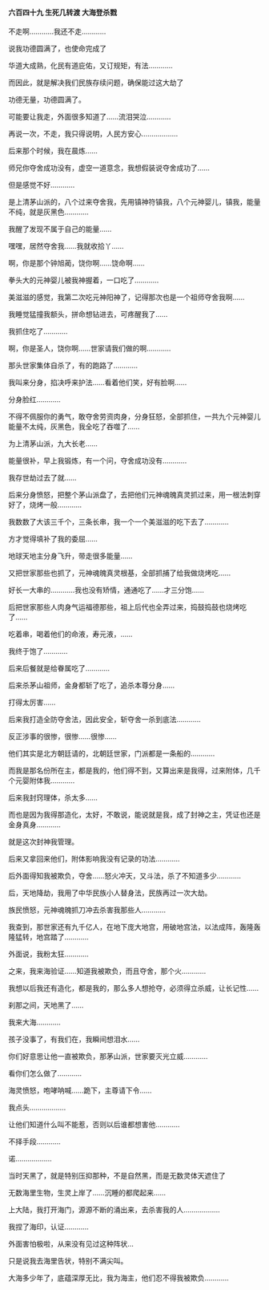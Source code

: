 #### 六百四十九 生死几转渡 大海登杀戮

不走啊…………我还不走…………

说我功德圆满了，也使命完成了

华道大成熟，化民有道庇佑，又订规矩，有法…………

而因此，就是解决我们民族存续问题，确保能过这大劫了

功德无量，功德圆满了。

可能要让我走，外面很多知道了……流泪哭泣…………

再说一次，不走，我只得说明，人民方安心………………

后来那个时候，我在晨炼……

师兄你夺舍成功没有，虚空一道意念，我想假装说夺舍成功了……

但是感觉不好…………

是上清茅山派的，八个过来夺舍我，先用镇神符镇我，八个元神婴儿，镇我，能量不纯，就是灰黑色…………

我醒了发现不属于自己的能量……

嘿嘿，居然夺舍我……我就收拾丫……

啊，你是那个钟旭蔺，饶你啊……饶命啊……

拳头大的元神婴儿被我神握着，一口吃了…………

美滋滋的感觉，我第二次吃元神阳神了，记得那次也是一个祖师夺舍我啊……

我睡觉猛撞我额头，拼命想钻进去，可疼醒我了……

我抓住吃了…………

啊，你是圣人，饶你啊……世家请我们做的啊…………

 那头世家集体自杀了，有的跑路了…………

我叫来分身，掐决呼来护法……看着他们笑，好有脸啊……

分身脸红…………

不得不佩服你的勇气，敢夺舍劳资肉身，分身狂怒，全部抓住，一共九个元神婴儿能量不太纯，灰黑色，我全吃了吞噬了……

为上清茅山派，九大长老……

能量很补，早上我锻炼，有一个问，夺舍成功没有…………

我存世劫过去了就……

后来分身愤怒，把整个茅山派盘了，去把他们元神魂魄真灵抓过来，用一根法刺穿好了，烧烤一般…………

我数数了大该三千个，三条长串，我一个一个美滋滋的吃下去了…………

方才觉得填补了我的委屈……

地球天地主分身飞升，带走很多能量……

又把世家那些也抓了，元神魂魄真灵根基，全部抓捕了给我做烧烤吃……

好长一大串的…………我也没有矫情，通通吃了……才三分饱……

后把世家那些人肉身气运福德那些，祖上后代也全弄过来，捣鼓捣鼓也烧烤吃了……

吃着串，喝着他们的命液，寿元液，……

我终于饱了…………

后来后餐就是给眷属吃了…………

后来杀茅山祖师，金身都斩了吃了，追杀本尊分身……


打得太厉害……

后来我打造全防夺舍法，因此安全，斩夺舍一杀到底法…………

反正涉事的很惨，很惨……很惨……

他们其实是北方朝廷请的，北朝廷世家，门派都是一条船的…………

而我是那名份所在主，都是我的，他们得不到，又算出来是我得，过来附体，几千个元婴附体我…………

后来我封窍理体，杀太多……

而也是因为我得那造化，太好，不敢说，能说就是我，成了封神之主，凭证也还是金身真身…………

就是这次封神我管理。

后来又拿回来他们，附体影响我没有记录的功法…………

后外面得知我被欺负，夺舍……怒火冲天，又斗法，杀了不知道多少…………

后，天地降劫，我用了中华民族小人替身法，民族再过一次大劫。

族民愤怒，元神魂魄抓刀冲去杀害我那些人…………

我查到，那世家还有九千亿人，在地下庞大地宫，用破地宫法，以法成阵，轰隆轰隆猛转，地宫踏了…………

外面说，我粉太狂…………

之来，我来海验证……知道我被欺负，而且夺舍，那个火…………

我想以后我还有造化，都是我的，那么多人想抢夺，必须得立杀威，让长记性……

刹那之间，天地黑了……

我来大海…………

孩子没事了，有我们在，我瞬间想泪水……

你们好意思让他一直被欺负，那茅山派，世家要灭光立威…………

看你们怎么做了…………

海灵愤怒，咆哮呐喊……跪下，主尊请下令……

我点头………………

让他们知道什么叫不能惹，否则以后谁都想害他…………

不择手段…………

诺………………

当时天黑了，就是特别压抑那种，不是自然黑，而是无数灵体天遮住了

无数海里生物，生灵上岸了……沉睡的都爬起来……

上大陆，我打开海门，源源不断的涌出来，去杀害我的人………………

我捏了海印，认证…………

外面害怕极啦，从来没有见过这种阵状…

只是说我去海里告状，特别不满尖叫。

大海多少年了，底蕴深厚无比，我为海主，他们忍不得我被欺负…………